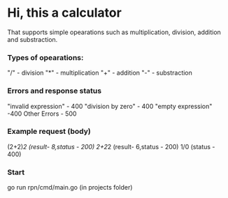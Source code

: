 # Hi, this a calculator 
That supports simple opearations such as multiplication, division, addition and substraction.
### Types of opearations:
"/" - division
"*" - multiplication
"+" - addition
"-" - substraction
### Errors and response status
"invalid expression" - 400
"division by zero" - 400
"empty expression" -400
Other Errors - 500
### Example request (body)
(2+2)*2 (result- 8,status - 200)
2+2*2 (result- 6,status - 200)
1/0 (status - 400)
### Start
go run rpn/cmd/main.go (in projects folder)